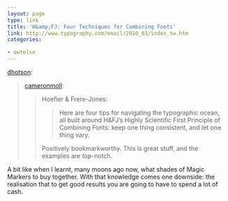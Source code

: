 ```yaml
---
layout: page
type: link
title: 'H&amp;FJ: Four Techniques for Combining Fonts'
link: http://www.typography.com/email/2010_03/index_tw.htm
categories: 

- owtelse
---
```

<p><a href="http://dhotson.tumblr.com/post/456769803/h-fj-four-techniques-for-combining-fonts" class="tumblr_blog">dhotson</a>:</p>

<blockquote><p><a href="http://cameronmoll.tumblr.com/post/456733070/h-fj-four-techniques-for-combining-fonts" class="tumblr_blog">cameronmoll</a>:</p>

<blockquote>
<p>Hoefler &amp; Frere-Jones:</p>

<blockquote>
  <p>Here are four tips for navigating the typographic ocean, all built around H&FJ’s Highly Scientific First Principle of Combining Fonts: keep one thing consistent, and let one thing vary.</p>
</blockquote>

<p>Positively bookmarkworthy. This is great stuff, and the examples are top-notch.</p>
</blockquote></blockquote>

<p>A bit like when I learnt, many moons ago now, what shades of Magic Markers to buy together.   With that knowledge comes one downside: the realisation that to get good results you are going to have to spend a lot of cash. </p>
